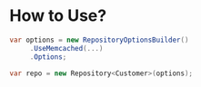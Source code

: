 ﻿# How to Use?

```csharp
var options = new RepositoryOptionsBuilder()
     .UseMemcached(...)
     .Options;

var repo = new Repository<Customer>(options);
```

